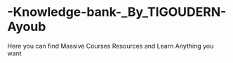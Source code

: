 # -Knowledge-bank-_By_TIGOUDERN-Ayoub
Here you can find Massive Courses Resources and Learn Anything  you want
